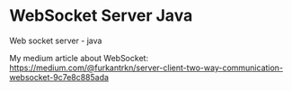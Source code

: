 # WebSocket Server Java
Web socket server - java

My medium article about WebSocket: 
https://medium.com/@furkantrkn/server-client-two-way-communication-websocket-9c7e8c885ada
